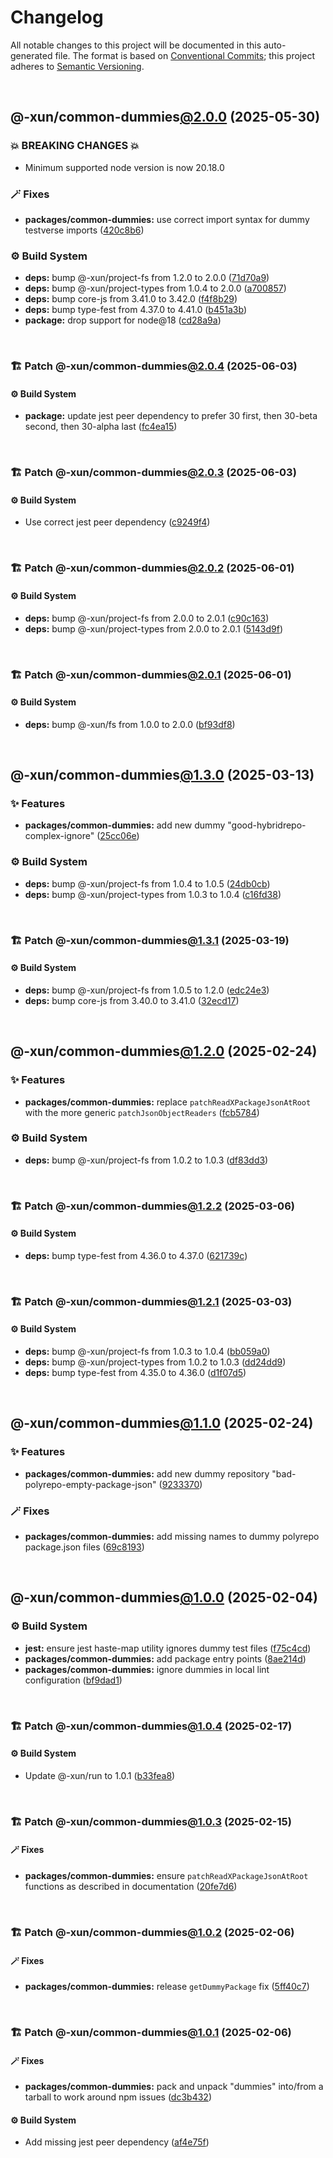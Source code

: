 # Changelog

All notable changes to this project will be documented in this auto-generated
file. The format is based on [Conventional Commits][1];
this project adheres to [Semantic Versioning][2].

<br />

## @-xun/common-dummies[@2.0.0][3] (2025-05-30)

### 💥 BREAKING CHANGES 💥

- Minimum supported node version is now 20.18.0

### 🪄 Fixes

- **packages/common-dummies:** use correct import syntax for dummy testverse imports ([420c8b6][4])

### ⚙️ Build System

- **deps:** bump @-xun/project-fs from 1.2.0 to 2.0.0 ([71d70a9][5])
- **deps:** bump @-xun/project-types from 1.0.4 to 2.0.0 ([a700857][6])
- **deps:** bump core-js from 3.41.0 to 3.42.0 ([f4f8b29][7])
- **deps:** bump type-fest from 4.37.0 to 4.41.0 ([b451a3b][8])
- **package:** drop support for node\@18 ([cd28a9a][9])

<br />

### 🏗️ Patch @-xun/common-dummies[@2.0.4][10] (2025-06-03)

#### ⚙️ Build System

- **package:** update jest peer dependency to prefer 30 first, then 30-beta second, then 30-alpha last ([fc4ea15][11])

<br />

### 🏗️ Patch @-xun/common-dummies[@2.0.3][12] (2025-06-03)

#### ⚙️ Build System

- Use correct jest peer dependency ([c9249f4][13])

<br />

### 🏗️ Patch @-xun/common-dummies[@2.0.2][14] (2025-06-01)

#### ⚙️ Build System

- **deps:** bump @-xun/project-fs from 2.0.0 to 2.0.1 ([c90c163][15])
- **deps:** bump @-xun/project-types from 2.0.0 to 2.0.1 ([5143d9f][16])

<br />

### 🏗️ Patch @-xun/common-dummies[@2.0.1][17] (2025-06-01)

#### ⚙️ Build System

- **deps:** bump @-xun/fs from 1.0.0 to 2.0.0 ([bf93df8][18])

<br />

## @-xun/common-dummies[@1.3.0][19] (2025-03-13)

### ✨ Features

- **packages/common-dummies:** add new dummy "good-hybridrepo-complex-ignore" ([25cc06e][20])

### ⚙️ Build System

- **deps:** bump @-xun/project-fs from 1.0.4 to 1.0.5 ([24db0cb][21])
- **deps:** bump @-xun/project-types from 1.0.3 to 1.0.4 ([c16fd38][22])

<br />

### 🏗️ Patch @-xun/common-dummies[@1.3.1][23] (2025-03-19)

#### ⚙️ Build System

- **deps:** bump @-xun/project-fs from 1.0.5 to 1.2.0 ([edc24e3][24])
- **deps:** bump core-js from 3.40.0 to 3.41.0 ([32ecd17][25])

<br />

## @-xun/common-dummies[@1.2.0][26] (2025-02-24)

### ✨ Features

- **packages/common-dummies:** replace `patchReadXPackageJsonAtRoot` with the more generic `patchJsonObjectReaders` ([fcb5784][27])

### ⚙️ Build System

- **deps:** bump @-xun/project-fs from 1.0.2 to 1.0.3 ([df83dd3][28])

<br />

### 🏗️ Patch @-xun/common-dummies[@1.2.2][29] (2025-03-06)

#### ⚙️ Build System

- **deps:** bump type-fest from 4.36.0 to 4.37.0 ([621739c][30])

<br />

### 🏗️ Patch @-xun/common-dummies[@1.2.1][31] (2025-03-03)

#### ⚙️ Build System

- **deps:** bump @-xun/project-fs from 1.0.3 to 1.0.4 ([bb059a0][32])
- **deps:** bump @-xun/project-types from 1.0.2 to 1.0.3 ([dd24dd9][33])
- **deps:** bump type-fest from 4.35.0 to 4.36.0 ([d1f07d5][34])

<br />

## @-xun/common-dummies[@1.1.0][35] (2025-02-24)

### ✨ Features

- **packages/common-dummies:** add new dummy repository "bad-polyrepo-empty-package-json" ([9233370][36])

### 🪄 Fixes

- **packages/common-dummies:** add missing names to dummy polyrepo package.json files ([69c8193][37])

<br />

## @-xun/common-dummies[@1.0.0][38] (2025-02-04)

### ⚙️ Build System

- **jest:** ensure jest haste-map utility ignores dummy test files ([f75c4cd][39])
- **packages/common-dummies:** add package entry points ([8ae214d][40])
- **packages/common-dummies:** ignore dummies in local lint configuration ([bf9dad1][41])

<br />

### 🏗️ Patch @-xun/common-dummies[@1.0.4][42] (2025-02-17)

#### ⚙️ Build System

- Update @-xun/run to 1.0.1 ([b33fea8][43])

<br />

### 🏗️ Patch @-xun/common-dummies[@1.0.3][44] (2025-02-15)

#### 🪄 Fixes

- **packages/common-dummies:** ensure `patchReadXPackageJsonAtRoot` functions as described in documentation ([20fe7d6][45])

<br />

### 🏗️ Patch @-xun/common-dummies[@1.0.2][46] (2025-02-06)

#### 🪄 Fixes

- **packages/common-dummies:** release `getDummyPackage` fix ([5ff40c7][47])

<br />

### 🏗️ Patch @-xun/common-dummies[@1.0.1][48] (2025-02-06)

#### 🪄 Fixes

- **packages/common-dummies:** pack and unpack "dummies" into/from a tarball to work around npm issues ([dc3b432][49])

#### ⚙️ Build System

- Add missing jest peer dependency ([af4e75f][50])

[1]: https://conventionalcommits.org
[2]: https://semver.org
[3]: https://github.com/Xunnamius/test-utils/compare/@-xun/common-dummies@1.3.1...@-xun/common-dummies@2.0.0
[4]: https://github.com/Xunnamius/test-utils/commit/420c8b62b0a0191fac7b4cbbb76caa2e57a70884
[5]: https://github.com/Xunnamius/test-utils/commit/71d70a9f31e6f9820e1826b5abab3bb4f60e5494
[6]: https://github.com/Xunnamius/test-utils/commit/a700857153ed055fe7a6b62808bdd14c767b6634
[7]: https://github.com/Xunnamius/test-utils/commit/f4f8b29d08aa7a40559b04464210a7acf01e16a8
[8]: https://github.com/Xunnamius/test-utils/commit/b451a3b3b207afe01c0f76f64777e94b4742dec0
[9]: https://github.com/Xunnamius/test-utils/commit/cd28a9a0a06981edb7d180139ceb629dc4313139
[10]: https://github.com/Xunnamius/test-utils/compare/@-xun/common-dummies@2.0.3...@-xun/common-dummies@2.0.4
[11]: https://github.com/Xunnamius/test-utils/commit/fc4ea1561ab0eb466639e76ecec9142647b7bdae
[12]: https://github.com/Xunnamius/test-utils/compare/@-xun/common-dummies@2.0.2...@-xun/common-dummies@2.0.3
[13]: https://github.com/Xunnamius/test-utils/commit/c9249f4ac0db649fa05aa28798447a40ec9c9fad
[14]: https://github.com/Xunnamius/test-utils/compare/@-xun/common-dummies@2.0.1...@-xun/common-dummies@2.0.2
[15]: https://github.com/Xunnamius/test-utils/commit/c90c163d7a06e67db091dea2a7fdc5ec0c37ad4e
[16]: https://github.com/Xunnamius/test-utils/commit/5143d9ff2db9e8c1eaa8608c6d67c7185e4a6d20
[17]: https://github.com/Xunnamius/test-utils/compare/@-xun/common-dummies@2.0.0...@-xun/common-dummies@2.0.1
[18]: https://github.com/Xunnamius/test-utils/commit/bf93df8950410ad98e847255911683e86fb081ff
[19]: https://github.com/Xunnamius/test-utils/compare/@-xun/common-dummies@1.2.2...@-xun/common-dummies@1.3.0
[20]: https://github.com/Xunnamius/test-utils/commit/25cc06edbd1eb70099f3eebf1d0070499362b637
[21]: https://github.com/Xunnamius/test-utils/commit/24db0cb7e1f74f9232cda882564401d9a028c8b1
[22]: https://github.com/Xunnamius/test-utils/commit/c16fd38110d0f29b014ddbd0ce2df41e2193280f
[23]: https://github.com/Xunnamius/test-utils/compare/@-xun/common-dummies@1.3.0...@-xun/common-dummies@1.3.1
[24]: https://github.com/Xunnamius/test-utils/commit/edc24e3eab43cb9e4e4e1bcc1035a690581a794c
[25]: https://github.com/Xunnamius/test-utils/commit/32ecd177b85561a8b56d5470a190edf96851138c
[26]: https://github.com/Xunnamius/test-utils/compare/@-xun/common-dummies@1.1.0...@-xun/common-dummies@1.2.0
[27]: https://github.com/Xunnamius/test-utils/commit/fcb57846bd155af8f31af388dca019cd245ef5db
[28]: https://github.com/Xunnamius/test-utils/commit/df83dd30f9e67352f8ab16eb2fce0e37c0271bfc
[29]: https://github.com/Xunnamius/test-utils/compare/@-xun/common-dummies@1.2.1...@-xun/common-dummies@1.2.2
[30]: https://github.com/Xunnamius/test-utils/commit/621739c50f825156bde3af5db515a939050a8857
[31]: https://github.com/Xunnamius/test-utils/compare/@-xun/common-dummies@1.2.0...@-xun/common-dummies@1.2.1
[32]: https://github.com/Xunnamius/test-utils/commit/bb059a0654fefa93a2c83bafb1c1981ccb4a1745
[33]: https://github.com/Xunnamius/test-utils/commit/dd24dd93cb0e3b3cfc3fc54c21ab921b4fc12c1d
[34]: https://github.com/Xunnamius/test-utils/commit/d1f07d525045ab6d400f22651f3a92577b41a24b
[35]: https://github.com/Xunnamius/test-utils/compare/@-xun/common-dummies@1.0.4...@-xun/common-dummies@1.1.0
[36]: https://github.com/Xunnamius/test-utils/commit/923337024cbc623bc2fa0a5a01535854a589bd24
[37]: https://github.com/Xunnamius/test-utils/commit/69c8193aa5c89489bde2b1fe45ecd3ae64694cb3
[38]: https://github.com/Xunnamius/test-utils/compare/8ae214d3b2af53c3db3a28f45d32879c57e7abed...@-xun/common-dummies@1.0.0
[39]: https://github.com/Xunnamius/test-utils/commit/f75c4cd929f5d1720d466436ad2ee5c68cced170
[40]: https://github.com/Xunnamius/test-utils/commit/8ae214d3b2af53c3db3a28f45d32879c57e7abed
[41]: https://github.com/Xunnamius/test-utils/commit/bf9dad1dc32da28cbc1e037209c9470095d7efa6
[42]: https://github.com/Xunnamius/test-utils/compare/@-xun/common-dummies@1.0.3...@-xun/common-dummies@1.0.4
[43]: https://github.com/Xunnamius/test-utils/commit/b33fea8db53369e4e821d273ed05fd0d4c91b749
[44]: https://github.com/Xunnamius/test-utils/compare/@-xun/common-dummies@1.0.2...@-xun/common-dummies@1.0.3
[45]: https://github.com/Xunnamius/test-utils/commit/20fe7d62494fb77ea173fac80554b55d46ebc25a
[46]: https://github.com/Xunnamius/test-utils/compare/@-xun/common-dummies@1.0.1...@-xun/common-dummies@1.0.2
[47]: https://github.com/Xunnamius/test-utils/commit/5ff40c77a98ed0a1d0df44772fe12318f1efb439
[48]: https://github.com/Xunnamius/test-utils/compare/@-xun/common-dummies@1.0.0...@-xun/common-dummies@1.0.1
[49]: https://github.com/Xunnamius/test-utils/commit/dc3b432f6d15898a8396cf56c73f03cafcecb7a9
[50]: https://github.com/Xunnamius/test-utils/commit/af4e75f9b436c758cd44a902f489c5640d8b2b47

